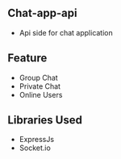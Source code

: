 ## Chat-app-api
* Api side for chat application

## Feature
* Group Chat
* Private Chat
* Online Users

## Libraries Used
* ExpressJs
* Socket.io

